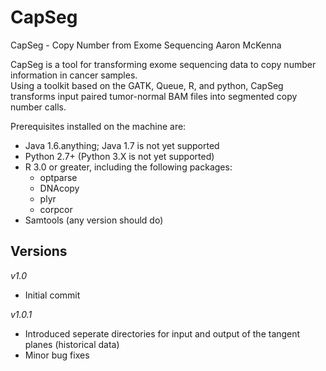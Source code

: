 CapSeg
======

CapSeg - Copy Number from Exome Sequencing
Aaron McKenna <aaronmck at uw.edu>

CapSeg is a tool for transforming exome sequencing data to copy number information in cancer samples.  
Using a toolkit based on the GATK, Queue, R, and python, CapSeg transforms input paired tumor-normal
BAM files into segmented copy number calls.  

Prerequisites installed on the machine are:
  - Java 1.6.anything; Java 1.7 is not yet supported
  - Python 2.7+ (Python 3.X is not yet supported)
  - R 3.0 or greater, including the following packages:
      - optparse
      - DNAcopy
      - plyr
      - corpcor
  - Samtools (any version should do)


Versions
--------

*v1.0*
- Initial commit

*v1.0.1*
- Introduced seperate directories for input and output of the tangent planes (historical data)
- Minor bug fixes


